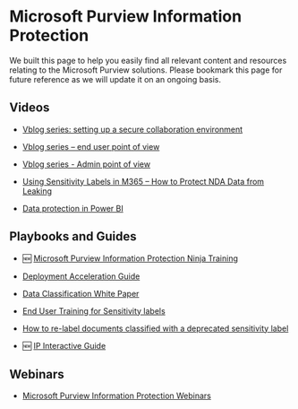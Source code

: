 # Microsoft Purview Information Protection

We built this page to help you easily find all relevant content and resources relating to the Microsoft Purview solutions. Please bookmark this page for future reference as we will update it on an ongoing basis.

## Videos
* [Vblog series: setting up a secure collaboration environment](https://techcommunity.microsoft.com/gxcuf89792/attachments/gxcuf89792/MicrosoftSecurityandCompliance/3592/1/Demo%201%20-%20Full%20Video.mp4)

* [Vblog series – end user point of view](https://techcommunity.microsoft.com/gxcuf89792/attachments/gxcuf89792/MicrosoftSecurityandCompliance/3603/1/Demo%202%20-%20Full%20Video.mp4)

* [Vblog series  - Admin point of view](https://techcommunity.microsoft.com/gxcuf89792/attachments/gxcuf89792/MicrosoftSecurityandCompliance/3603/1/Demo%202%20-%20Full%20Video.mp4%22%20%EF%BF%BDHYPERLINK%20%22https://techcommunity.microsoft.com/gxcuf89792/attachments/gxcuf89792/MicrosoftSecurityandCompliance/3665/1/Demo%203%20-%20Full%20Video.mp4)

* [Using Sensitivity Labels in M365 – How to Protect NDA Data from Leaking](https://techcommunity.microsoft.com/t5/security-compliance-and-identity/using-sensitivity-labels-in-m365-how-to-protect-nda-data-from/ba-p/1873986)

* [Data protection in Power BI](https://youtu.be/zEx0449K7F8)

## Playbooks and Guides
* 🆕 [Microsoft Purview Information Protection Ninja Training](https://aka.ms/mipninja)

* [Deployment Acceleration Guide](../../dag/mip-dlp)

* [Data Classification White Paper](https://aka.ms/MIPC/DataClassification)

* [End User Training for Sensitivity labels](../../enduser/sensitivity/)

* [How to re-label documents classified with a deprecated sensitivity label](https://techcommunity.microsoft.com/t5/microsoft-security-and/how-to-re-label-documents-classified-with-a-deprecated/ba-p/2218259)

* 🆕 [IP Interactive Guide](https://aka.ms/MIPInteractiveGuide)


## Webinars
* [Microsoft Purview Information Protection Webinars](../../webinars/#microsoft-purview-information-protection)
